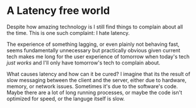 # A Latency free world

Despite how amazing technology is I still find things to complain about all the time.
This is one such complaint: I hate latency.

The experience of something lagging, or even plainly not behaving fast, seems 
fundamentally unnecessary but practically obvious given current tech makes me
long for the user experience of tomorrow when today's tech *just works* and
I'll only have tomorrow's tech to complain about.

What causes latency and how can it be cured? I imagine that its the result of
slow messaging between the client and the server, either due to hardware, memory,
or network issues. Sometimes it's due to the software's code. Maybe there are a
lot of long running processes, or maybe the code isn't optimized for speed, or
the languge itself is slow.
